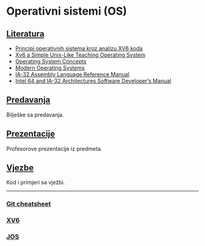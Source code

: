 Operativni sistemi (OS)
=======================

## [Literatura](./Literatura/)
- [Principi operativnih sistema kroz analizu XV6 koda](./Literatura/Principi_operativnih_sistema_kroz_analizu_XV6_koda.pdf) 
- [Xv6 a Simple Unix-Like Teaching Operating System](./Literatura/Xv6_a_Simple_Unix-Like_Teaching_Operating_System.pdf)   
- [Operating System Concepts](./Literatura/Operating_System_Concepts.pdf)                          
- [Modern Operating Systems](./Literatura/Modern_Operating_Systems.pdf)                           
- [IA-32 Assembly Language Reference Manual](./Literatura/IA-32_Assembly_Language_Reference_Manual.pdf)           
- [Intel 64 and IA-32 Architectures Software Developer’s Manual](./Literatura/Intel_64_and_IA-32_Architectures_Manual.pdf)

## [Predavanja](./Predavanja)
Bilješke sa predavanja.

## [Prezentacije](./Prezentacije)
Profesorove prezentacije iz predmeta.

## [Vjezbe](./Vjezbe)
Kod i primjeri sa vježbi.

-------------------------

### [Git cheatsheet](https://github.com/mahirsuljic-fet/RandomUseful/blob/main/git.txt)

### [XV6](https://github.com/mit-pdos/xv6-public)

### [JOS](https://github.com/phlalx/jos)
